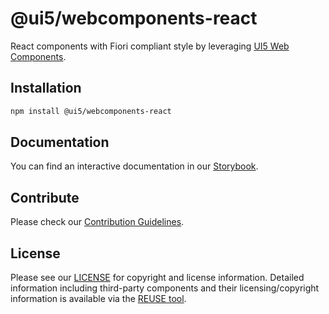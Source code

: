 # @ui5/webcomponents-react

React components with Fiori compliant style by leveraging [UI5 Web Components](https://ui5.github.io/webcomponents/).

## Installation

```bash
npm install @ui5/webcomponents-react
```

## Documentation

You can find an interactive documentation in our [Storybook](https://ui5.github.io/webcomponents-react/).

## Contribute

Please check our [Contribution Guidelines](https://github.com/UI5/webcomponents-react/blob/main/CONTRIBUTING.md).

## License

Please see our [LICENSE](https://github.com/UI5/webcomponents-react/blob/main/LICENSE) for copyright and license information.
Detailed information including third-party components and their licensing/copyright information is available via the [REUSE tool](https://api.reuse.software/info/github.com/UI5/webcomponents-react).

<!-- Use the force 2 -->
